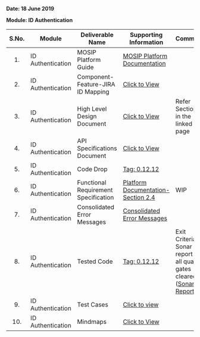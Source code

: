 **Date: 18 June 2019**

**Module: ID Authentication**

|**S.No.**|**Module**|**Deliverable Name**| **Supporting Information**|**Comments**|
|:------:|-----|---|---|---|
|1.|ID Authentication|MOSIP Platform Guide|[MOSIP Platform Documentation](Platform-Documentation)||
|2.|ID Authentication|Component-Feature-JIRA ID Mapping|[Click to View](https://github.com/mosip/mosip/wiki/Component-Feature-ID-JIRA-ID-Mapping#11-authentication-)|
|3.|ID Authentication|High Level Design Document|[Click to View](Deliverables---Attachments)|Refer Section 7 in the linked page|
|4.|ID Authentication|API Specifications Document|[Click to View](https://github.com/mosip/mosip/wiki/ID-Authentication-APIs)||
|5.|ID Authentication|Code Drop|[Tag: 0.12.12](/mosip/mosip/releases/tag/0.12.12)||
|6.|ID Authentication|Functional Requirement Specification|[Platform Documentation-Section 2.4](https://github.com/mosip/mosip/wiki/Platform-Documentation#34-id-authentication-)|WIP|
|7.|ID Authentication|Consolidated Error Messages|[Consolidated Error Messages](https://github.com/mosip/mosip/blob/master/docs/requirements/Requirements%20Detailing%20References/ID-Authentication/Sprint%2012/Consolidated%20error%20messages%20V2.7.xlsx)||
|8.|ID Authentication|Tested Code|[Tag: 0.12.12](/mosip/mosip/releases/tag/0.12.12)|Exit Criteria: Sonar report with all quality gates cleared ([Sonar Report](http://104.215.158.154:9000/dashboard?id=io.mosip.authentication%3Aauthentication-parent))|
|9.|ID Authentication|Test Cases|[Click to view](https://github.com/mosip/mosip/tree/master/docs/testing/ID-Authentication/Testcases)||
|10.|ID Authentication|Mindmaps|[Click to View](https://github.com/mosip/mosip/tree/master/docs/testing/ID-Authentication/Mindmaps)|